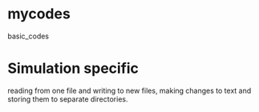 # mycodes
basic_codes
# Simulation specific
reading from one file and writing to new files, making changes to text and storing them to separate directories.
